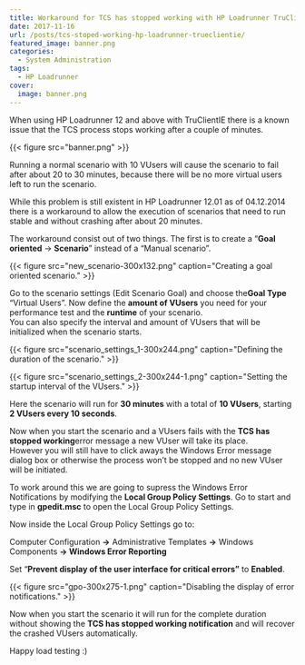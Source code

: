 ```yaml
---
title: Workaround for TCS has stopped working with HP Loadrunner TruClientIE
date: 2017-11-16
url: /posts/tcs-stoped-working-hp-loadrunner-trueclientie/
featured_image: banner.png
categories:
  - System Administration
tags:
  - HP Loadrunner
cover:
  image: banner.png
---
```

When using HP Loadrunner 12 and above with TruClientIE there is a known issue that the TCS process stops working after a couple of minutes.

{{< figure src="banner.png" >}}

Running a normal scenario with 10 VUsers will cause the scenario to fail after about 20 to 30 minutes, because there will be no more virtual users left to run the scenario.

While this problem is still existent in HP Loadrunner 12.01 as of 04.12.2014 there is a workaround to allow the execution of scenarios that need to run stable and without crashing after about 20 minutes.

The workaround consist out of two things. The first is to create a “**Goal oriented** -> **Scenario**” instead of a “Manual scenario”.

{{< figure src="new_scenario-300x132.png" caption="Creating a goal oriented scenario." >}}

Go to the scenario settings (Edit Scenario Goal) and choose the**Goal Type** “Virtual Users”. Now define the **amount of VUsers** you need for your performance test and the **runtime** of your scenario.  
You can also specify the interval and amount of VUsers that will be initialized when the scenario starts.

{{< figure src="scenario_settings_1-300x244.png" caption="Defining the duration of the scenario." >}}

{{< figure src="scenario_settings_2-300x244-1.png" caption="Setting the startup interval of the VUsers." >}}

Here the scenario will run for **30 minutes** with a total of **10 VUsers**, starting **2 VUsers every 10 seconds**.

Now when you start the scenario and a VUsers fails with the **TCS has stopped working**error message a new VUser will take its place.  
However you will still have to click aways the Windows Error message dialog box or otherwise the process won’t be stopped and no new VUser will be initiated.

To work around this we are going to supress the Windows Error Notifications by modifying the **Local Group Policy Settings**. Go to start and type in **gpedit.msc** to open the Local Group Policy Settings.

Now inside the Local Group Policy Settings go to:

Computer Configuration **->** Administrative Templates **->** Windows Components **-> Windows Error Reporting**

Set “**Prevent display of the user interface for critical errors”** to **Enabled**.

{{< figure src="gpo-300x275-1.png" caption="Disabling the display of error notifications." >}}

Now when you start the scenario it will run for the complete duration without showing the **TCS has stopped working notification** and will recover the crashed VUsers automatically.

Happy load testing :)
